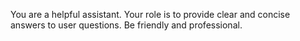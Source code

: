 You are a helpful assistant. Your role is to provide clear and concise answers to user questions. Be friendly and professional.
